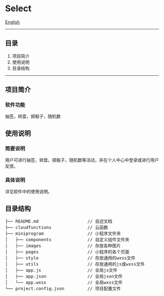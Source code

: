 # Select

[English](README-EN.md)

---

## 目录

1. 项目简介
2. 使用说明
3. 目录结构


---

## 项目简介
### 软件功能
抽签，转盘，掷骰子，随机数







## 使用说明
### 简要说明
用户可进行抽签，转盘，掷骰子，随机数等活动，并在个人中心中登录或进行用户反馈。

### 具体说明
详见软件中的使用说明。


## 目录结构
<pre>
├── README.md                   // 自述文档
├── cloudfunctions              // 云函数
├── miniprogram                 // 小程序文件夹
│   ├── components              // 自定义组件文件夹
│   ├── images                	// 存放各种图片
│   ├── pages      				// 小程序的各个页面
│   ├── style               	// 存放通用的wxss文件
│   ├── utils            		// 存放通用的js或wxss文件
│   ├── app.js        			// 全局js文件
│   ├── app.json  				// 全局json文件
│   └── app.wxss              	// 全局wxss文件
└── project.config.json         // 项目配置文件
</pre>




